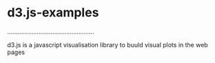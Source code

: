 # d3.js-examples

..................................................

d3.js is a javascript visualisation library to buuld visual plots in the web pages

